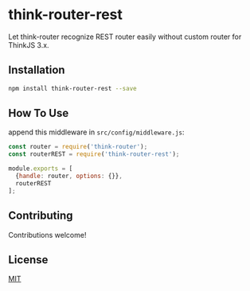 # think-router-rest

Let think-router recognize REST router easily without custom router for ThinkJS 3.x.

## Installation

```sh
npm install think-router-rest --save
```

## How To Use

append this middleware in `src/config/middleware.js`:

```js
const router = require('think-router');
const routerREST = require('think-router-rest');

module.exports = [
  {handle: router, options: {}},
  routerREST
];
```

## Contributing

Contributions welcome!

## License

[MIT](https://github.com/thinkjs/think-router-rest/blob/master/LICENSE)


